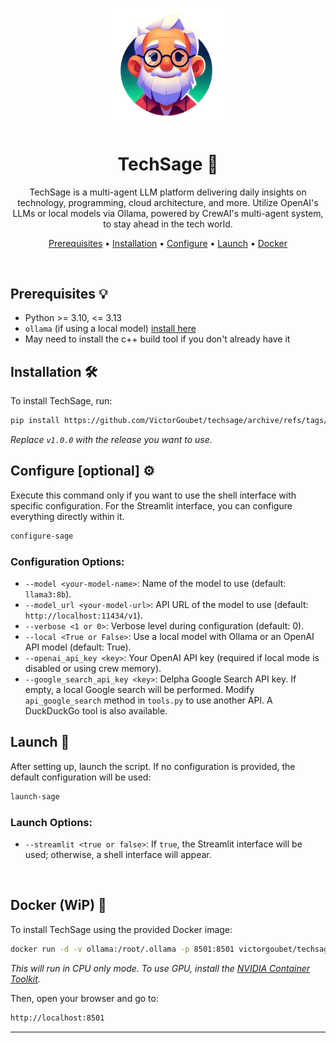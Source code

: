 <p align="center">
  <img src="logo.png" alt="TechSage Logo" width="200">
</p>

<h1 align="center">TechSage 🤖</h1>

<p align="center">
  TechSage is a multi-agent LLM platform delivering daily insights on technology, programming, cloud architecture, and more. Utilize OpenAI's LLMs or local models via Ollama, powered by CrewAI's multi-agent system, to stay ahead in the tech world.
</p>

<p align="center">
  <a href="#prerequisites">Prerequisites</a> •
  <a href="#installation">Installation</a> •
  <a href="#configure">Configure</a> •
  <a href="#launch">Launch</a> •
  <a href="#docker">Docker</a>
</p>

<br>

## Prerequisites 💡

- Python >= 3.10, <= 3.13
- `ollama` (if using a local model) [install here](https://ollama.com/download/)
- May need to install the c++ build tool if you don't already have it

## Installation 🛠️

To install TechSage, run:

```bash
pip install https://github.com/VictorGoubet/techsage/archive/refs/tags/v1.tar.gz
```

*Replace `v1.0.0` with the release you want to use.*

## Configure [optional] ⚙️

Execute this command only if you want to use the shell interface with specific configuration. For the Streamlit interface, you can configure everything directly within it.

```bash
configure-sage
```

### Configuration Options:

- `--model <your-model-name>`: Name of the model to use (default: `llama3:8b`).
- `--model_url <your-model-url>`: API URL of the model to use (default: `http://localhost:11434/v1`).
- `--verbose <1 or 0>`: Verbose level during configuration (default: 0).
- `--local <True or False>`: Use a local model with Ollama or an OpenAI API model (default: True).
- `--openai_api_key <key>`: Your OpenAI API key (required if local mode is disabled or using crew memory).
- `--google_search_api_key <key>`: Delpha Google Search API key. If empty, a local Google search will be performed. Modify `api_google_search` method in `tools.py` to use another API. A DuckDuckGo tool is also available.

## Launch 🚀

After setting up, launch the script. If no configuration is provided, the default configuration will be used:

```sh
launch-sage
```

### Launch Options:

- `--streamlit <true or false>`: If `true`, the Streamlit interface will be used; otherwise, a shell interface will appear.

<br>

## Docker (WiP) 🐋

To install TechSage using the provided Docker image:

```bash
docker run -d -v ollama:/root/.ollama -p 8501:8501 victorgoubet/techsage:latest
```

*This will run in CPU only mode. To use GPU, install the [NVIDIA Container Toolkit⁠](https://docs.nvidia.com/datacenter/cloud-native/container-toolkit/latest/install-guide.html#installation).*

Then, open your browser and go to:

```bash
http://localhost:8501
```

---
